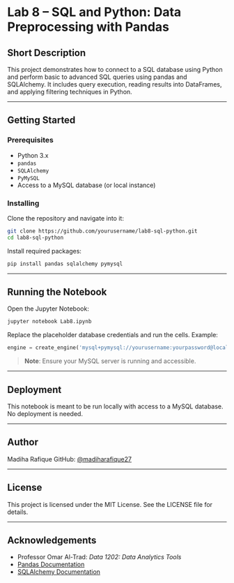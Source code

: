 # Lab 8 – SQL and Python: Data Preprocessing with Pandas

## Short Description  
This project demonstrates how to connect to a SQL database using Python and perform basic to advanced SQL queries using pandas and SQLAlchemy. It includes query execution, reading results into DataFrames, and applying filtering techniques in Python.

---

## Getting Started

### Prerequisites
- Python 3.x  
- `pandas`  
- `SQLAlchemy`  
- `PyMySQL`  
- Access to a MySQL database (or local instance)

### Installing

Clone the repository and navigate into it:

```bash
git clone https://github.com/yourusername/lab8-sql-python.git
cd lab8-sql-python
```

Install required packages:

```bash
pip install pandas sqlalchemy pymysql
```

---

## Running the Notebook

Open the Jupyter Notebook:

```bash
jupyter notebook Lab8.ipynb
```

Replace the placeholder database credentials and run the cells. Example:

```python
engine = create_engine('mysql+pymysql://yourusername:yourpassword@localhost/yourdatabase')
```

> **Note**: Ensure your MySQL server is running and accessible.

---

## Deployment

This notebook is meant to be run locally with access to a MySQL database. No deployment is needed.

---

## Author

Madiha Rafique 
GitHub: [@madiharafique27](https://github.com/madiharafique27)

---

## License

This project is licensed under the MIT License. See the LICENSE file for details.

---

## Acknowledgements

- Professor Omar Al-Trad: *Data 1202: Data Analytics Tools*  
- [Pandas Documentation](https://pandas.pydata.org/docs/)  
- [SQLAlchemy Documentation](https://docs.sqlalchemy.org/)  

